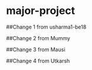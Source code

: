 # major-project

##Change 1 from usharma1-be18

##Change 2 from Mummy

##Change 3 from Mausi

##Change 4 from Utkarsh
